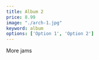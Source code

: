 ```yaml
---
title: Album 2
price: 8.99
image: "./arch-1.jpg"
keyword: album
options: ['Option 1', 'Option 2']
---
```

More jams
